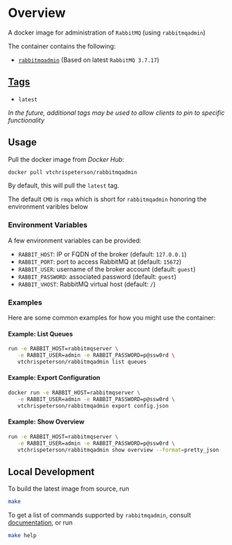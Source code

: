 # Overview

A docker image for administration of `RabbitMQ` (using `rabbitmqadmin`)

The container contains the following:

* [`rabbitmqadmin`](https://www.rabbitmq.com/management-cli.html) (Based on latest `RabbitMQ 3.7.17`)

## [Tags](https://hub.docker.com/r/vtchrispeterson/rabbitmqadmin/tags)

* `latest`

_In the future, additional tags may be used to allow clients to pin to specific functionality_

## Usage

Pull the docker image from *Docker Hub*:

```sh
docker pull vtchrispeterson/rabbitmqadmin
```

By default, this will pull the `latest` tag.

The default `CMD` is `rmqa` which is short for `rabbitmqadmin` honoring the environment varibles below

### Environment Variables

A few environment variables can be provided:

* `RABBIT_HOST`: IP or FQDN of the broker (default: `127.0.0.1`)
* `RABBIT_PORT`: port to access RabbitMQ at (default: `15672`)
* `RABBIT_USER`: username of the broker account (default: `guest`)
* `RABBIT_PASSWORD`: associated password (default: `guest`)
* `RABBIT_VHOST`: RabbitMQ virtual host (default: `/`)

### Examples

Here are some common examples for how you might use the container:

#### Example: List Queues

```sh
run -e RABBIT_HOST=rabbitmqserver \
   -e RABBIT_USER=admin -e RABBIT_PASSWORD=p@ssw0rd \
   vtchrispeterson/rabbitmqadmin list queues
```

#### Example: Export Configuration

```sh
docker run -e RABBIT_HOST=rabbitmqserver \
   -e RABBIT_USER=admin -e RABBIT_PASSWORD=p@ssw0rd \
   vtchrispeterson/rabbitmqadmin export config.json
```

#### Example: Show Overview

```sh
run -e RABBIT_HOST=rabbitmqserver \
   -e RABBIT_USER=admin -e RABBIT_PASSWORD=p@ssw0rd \
   vtchrispeterson/rabbitmqadmin show overview --format=pretty_json
```

## Local Development

To build the latest image from source, run

```sh
make
```

To get a list of commands supported by `rabbitmqadmin`, consult [documentation](https://www.rabbitmq.com/management-cli.html),
or run

```sh
make help
```
